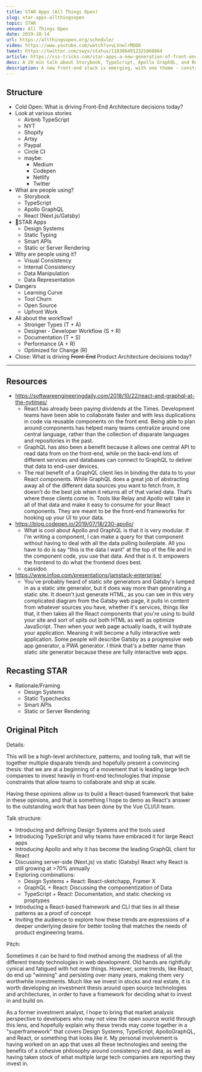 ```yaml
---
title: STAR Apps (All Things Open)
slug: star-apps-allthingsopen
topic: STAR
venues: All Things Open
date: 2019-10-14
url: https://allthingsopen.org/schedule/
video: https://www.youtube.com/watch?v=vLVnwlrMDD0
tweet: https://twitter.com/swyx/status/1183884912321060864
article: https://css-tricks.com/star-apps-a-new-generation-of-front-end-tooling-for-development-workflows/
desc: A 20 min talk about Storybook, TypeScript, Apollo GraphQL, and React
description: A new front-end stack is emerging, with one theme - constraints that scale. They involve building Design Systems for visual consistency, using TypeScript for internal consistency, Apollo GraphQL for data manipulation, and server- or statically-rendered React for data representation. In this talk we explore how these trends fit together, and _why_ leading product teams from AirBnb to the New York Times are embracing them.
---
```


## Structure

- Cold Open: What is driving Front-End Architecture decisions today?
- Look at various stories
  - Airbnb TypeScript
  - NYT
  - Shopify
  - Artsy
  - Paypal
  - Circle CI
  - maybe:
    - Medium
    - Codepen
    - Netlify
    - Twitter
- What are people using?
  - Storybook
  - TypeScript
  - Apollo GraphQL
  - React (Next.js/Gatsby)
- 🌟STAR Apps
  - Design Systems
  - Static Typing
  - Smart APIs
  - Static or Server Rendering
- Why are people using it?
  - Visual Consistency
  - Internal Consistency
  - Data Manipulation
  - Data Representation
- Dangers
  - Learning Curve
  - Tool Churn
  - Open Source
  - Upfront Work
- All about the workflow!
  - Stronger Types (T + A)
  - Designer - Developer Workflow (S + R)
  - Documentation (T + S)
  - Performance (A + R)
  - Optimized for Change (R)
- Close: What is driving ~~Front-End~~ Product Architecture decisions today?

---

## Resources

- https://softwareengineeringdaily.com/2018/10/22/react-and-graphql-at-the-nytimes/
  - React has already been paying dividends at the Times. Development teams have been able to collaborate faster and with less duplications in code via reusable components on the front end. Being able to plan around components has helped many teams centralize around one central language, rather than the collection of disparate languages and repositories in the past.
  - GraphQL has also been a benefit because it allows one central API to read data from on the front-end, while on the back-end lots of different services and databases can connect to GraphQL to deliver that data to end-user devices.
  - The real benefit of a GraphQL client lies in binding the data to to your React components. While GraphQL does a great job of abstracting away all of the different data sources you want to fetch from, it doesn’t do the best job when it returns all of that varied data. That’s where these clients come in. Tools like Relay and Apollo will take in all of that data and make it easy to consume for your React components. They are meant to be the front-end frameworks for hooking up your UI to your data.
- https://blog.codepen.io/2019/07/18/230-apollo/
  - What is cool about Apollo and GraphQL is that it is very modular. If I'm writing a component, I can make a query for that component without having to deal with all the data pulling boilerplate. All you have to do is say "this is the data I want" at the top of the file and in the component code, you use that data. And that is it. It empowers the frontend to do what the frontend does best.
  - cassidoo
- https://www.infoq.com/presentations/jamstack-enterprise/
  - You've probably heard of static site generators and Gatsby's lumped in as a static site generator, but it does way more than generating a static site. It doesn't just generate HTML, as you can see in this very complicated diagram from the Gatsby web page, it pulls in content from whatever sources you have, whether it's services, things like that, it then takes all the React components that you're using to build your site and sort of spits out both HTML as well as optimize JavaScript. Then when your web page actually loads, it will hydrate your application. Meaning it will become a fully interactive web application. Some people will describe Gatsby as a progressive web app generator, a PWA generator. I think that's a better name than static site generator because these are fully interactive web apps.

## Recasting STAR

- Rationale/Framing
  - Design Systems
  - Static Typechecks
  - Smart APIs
  - Static or Server Rendering

## Original Pitch

Details:

This will be a high-level architecture, patterns, and tooling talk, that will tie together multiple disparate trends and hopefully present a convincing thesis: that we are at a beginning of a movement that is leading large tech companies to invest heavily in front-end technologies that impose constraints that allow teams to collaborate and ship at scale.

Having these opinions allow us to build a React-based framework that bake in these opinions, and that is something I hope to demo as React's answer to the outstanding work that has been done by the Vue CLI/UI team.

Talk structure:

- Introducing and defining Design Systems and the tools used
- Introducing TypeScript and why teams have embraced it for large React apps
- Introducing Apollo and why it has become the leading GraphQL client for React
- Discussing server-side (Next.js) vs static (Gatsby) React why React is still growing at >70% annually
- Exploring combinations:
  - Design Systems + React: React-sketchapp, Framer X
  - GraphQL + React: Discussing the componentization of Data
  - TypeScript + React: Documentation, and static checking vs proptypes
- Introducing a React-based framework and CLI that ties in all these patterns as a proof of concept
- Inviting the audience to explore how these trends are expressions of a deeper underlying desire for better tooling that matches the needs of product engineering teams.

Pitch:

Sometimes it can be hard to find method among the madness of all the different trendy technologies in web development. Old hands are rightfully cynical and fatigued with hot new things. However, some trends, like React, do end up "winning" and persisting over many years, making them very worthwhile investments. Much like we invest in stocks and real estate, it is worth developing an investment thesis around open source technologies and architectures, in order to have a framework for deciding what to invest in and build on.

As a former investment analyst, I hope to bring that market analysis perspective to developers who may not view the open source world through this lens, and hopefully explain why these trends may come together in a "superframework" that covers Design Systems, TypeScript, ApolloGraphQL, and React, or something that looks like it. My personal involvement is having worked on an app that uses all these technologies and seeing the benefits of a cohesive philosophy around consistency and data, as well as having taken stock of what multiple large tech companies are reporting they invest in.
